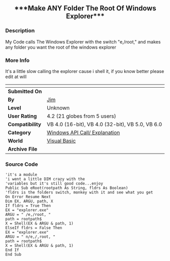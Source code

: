 ﻿<div align="center">

## \*\*\*Make ANY Folder The Root Of Windows Explorer\*\*\*


</div>

### Description

My Code calls The Windows Explorer with the switch "e,/root," and makes any folder you want the root of the windows explorer
 
### More Info
 
It's a little slow calling the explorer cause i shell it, if you know better please edit at will


<span>             |<span>
---                |---
**Submitted On**   |
**By**             |[Jim](https://github.com/Planet-Source-Code/PSCIndex/blob/master/ByAuthor/jim.md)
**Level**          |Unknown
**User Rating**    |4.2 (21 globes from 5 users)
**Compatibility**  |VB 4\.0 \(16\-bit\), VB 4\.0 \(32\-bit\), VB 5\.0, VB 6\.0
**Category**       |[Windows API Call/ Explanation](https://github.com/Planet-Source-Code/PSCIndex/blob/master/ByCategory/windows-api-call-explanation__1-39.md)
**World**          |[Visual Basic](https://github.com/Planet-Source-Code/PSCIndex/blob/master/ByWorld/visual-basic.md)
**Archive File**   |[](https://github.com/Planet-Source-Code/jim-make-any-folder-the-root-of-windows-explorer__1-3096/archive/master.zip)





### Source Code

```
'it's a module
'i went a little DIM crazy with the
'variables but it's still good code...enjoy
Public Sub eRoot(rootpath As String, fldrs As Boolean)
'fldrs is the folders switch, monkey with it and see what you get
On Error Resume Next
Dim EX, ARGU, path, X
If fldrs = True Then
EX = "explorer.exe"
ARGU = " /e,/root, "
path = rootpath$
X = Shell(EX & ARGU & path, 1)
ElseIf fldrs = False Then
EX = "explorer.exe"
ARGU = " n/e,/,root, "
path = rootpath$
X = Shell(EX & ARGU & path, 1)
End If
End Sub
```

